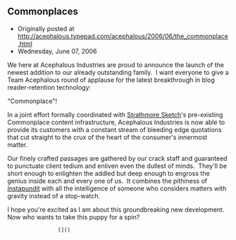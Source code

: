 ## Commonplaces

 * Originally posted at http://acephalous.typepad.com/acephalous/2006/06/the_commonplace.html
 * Wednesday, June 07, 2006



We here at Acephalous Industries are proud to announce the launch of the newest addition to our already outstanding family.  I want everyone to give a Team Acephalous round of applause for the latest breakthrough in blog reader-retention technology: 

"Commonplace"!  

In a joint effort formally coordinated with [Strathmore Sketch](http://www.samflaxny.com/prodimg/508043.jpg)'s pre-existing Commonplace content infrastructure, Acephalous Industries is now able to provide its customers with a constant stream of bleeding edge quotations that cut straight to the crux of the heart of the consumer's innermost matter.  

Our finely crafted passages are gathered by our crack staff and guaranteed to punctuate client tedium and enliven even the dullest of minds.  They'll be short enough to enlighten the addled but deep enough to engross the genius inside each and every one of us.  It combines the pithiness of [Instapundit](http://www.instapundit.com/) with all the intelligence of someone who considers matters with gravity instead of a stop-watch.  

I hope you're excited as I am about this groundbreaking new development.  Now who wants to take this puppy for a spin?

		

					[]()
			

				 
			
